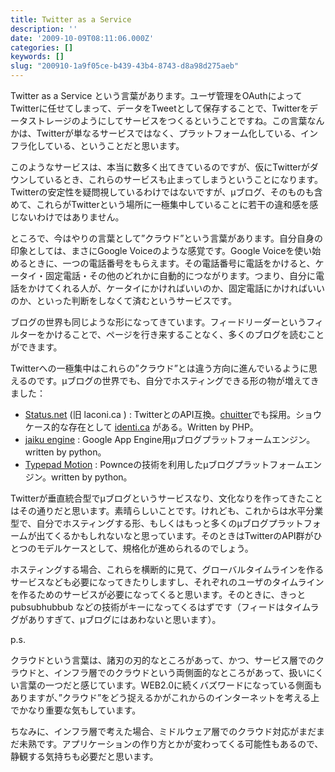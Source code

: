 ```yaml
---
title: Twitter as a Service
description: ''
date: '2009-10-09T08:11:06.000Z'
categories: []
keywords: []
slug: "200910-1a9f05ce-b439-43b4-8743-d8a98d275aeb"
---
```

Twitter as a Service という言葉があります。ユーザ管理をOAuthによってTwitterに任せてしまって、データをTweetとして保存することで、Twitterをデータストレージのようにしてサービスをつくるということですね。この言葉なんかは、Twitterが単なるサービスではなく、プラットフォーム化している、インフラ化している、ということだと思います。

このようなサービスは、本当に数多く出てきているのですが、仮にTwitterがダウンしているとき、これらのサービスも止まってしまうということになります。Twitterの安定性を疑問視しているわけではないですが、μブログ、そのものも含めて、これらがTwitterという場所に一極集中していることに若干の違和感を感じないわけではありません。

ところで、今はやりの言葉として”クラウド”という言葉があります。自分自身の印象としては、まさにGoogle Voiceのような感覚です。Google Voiceを使い始めるときに、一つの電話番号をもらえます。その電話番号に電話をかけると、ケータイ・固定電話・その他のどれかに自動的につながります。つまり、自分に電話をかけてくれる人が、ケータイにかければいいのか、固定電話にかければいいのか、といった判断をしなくて済むというサービスです。

ブログの世界も同じような形になってきています。フィードリーダーというフィルターをかけることで、ページを行き来することなく、多くのブログを読むことができます。

Twitterへの一極集中はこれらの”クラウド”とは違う方向に進んでいるように思えるのです。μブログの世界でも、自分でホスティングできる形の物が増えてきました：

*   [Status.net](http://status.net/) (旧 laconi.ca ) : TwitterとのAPI互換。[chuitter](http://chuitter.jp/)でも採用。ショウケース的な存在として [identi.ca](http://identi.ca/) がある。Written by PHP。
*   [jaiku engine](http://code.google.com/p/jaikuengine/) : Google App Engine用μブログプラットフォームエンジン。 written by python。
*   [Typepad Motion](http://www.typepad.com/go/motion/) : Pownceの技術を利用したμブログプラットフォームエンジン。written by python。

Twitterが垂直統合型でμブログというサービスなり、文化なりを作ってきたことはその通りだと思います。素晴らしいことです。けれども、これからは水平分業型で、自分でホスティングする形、もしくはもっと多くのμブログプラットフォームが出てくるかもしれないなと思っています。そのときはTwitterのAPI群がひとつのモデルケースとして、規格化が進められるのでしょう。

ホスティングする場合、これらを横断的に見て、グローバルタイムラインを作るサービスなども必要になってきたりしますし、それぞれのユーザのタイムラインを作るためのサービスが必要になってくると思います。そのときに、きっと pubsubhubbub などの技術がキーになってくるはずです（フィードはタイムラグがありすぎて、μブログにはあわないと思います）。

p.s.

クラウドという言葉は、諸刃の刃的なところがあって、かつ、サービス層でのクラウドと、インフラ層でのクラウドという両側面的なところがあって、扱いにくい言葉の一つだと感じています。WEB2.0に続くバズワードになっている側面もありますが、”クラウド”をどう捉えるかがこれからのインターネットを考える上でかなり重要な気もしています。

ちなみに、インフラ層で考えた場合、ミドルウェア層でのクラウド対応がまだまだ未熟です。アプリケーションの作り方とかが変わってくる可能性もあるので、静観する気持ちも必要だと思います。